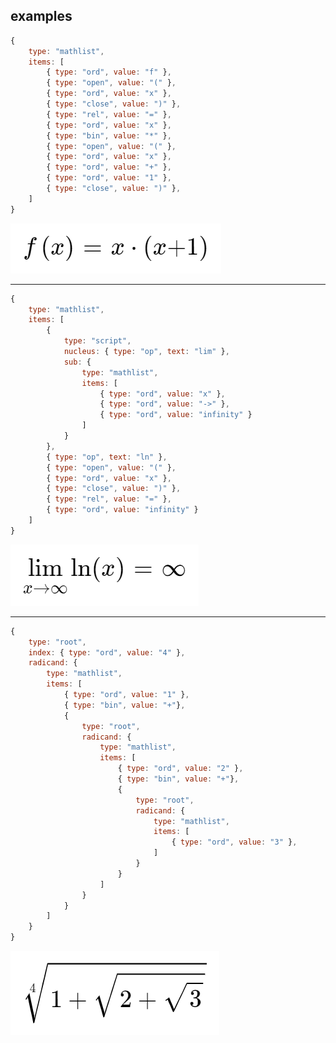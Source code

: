 

## examples  

```javascript
{
    type: "mathlist",
    items: [
        { type: "ord", value: "f" },
        { type: "open", value: "(" },
        { type: "ord", value: "x" },
        { type: "close", value: ")" },
        { type: "rel", value: "=" },
        { type: "ord", value: "x" },
        { type: "bin", value: "*" },
        { type: "open", value: "(" },
        { type: "ord", value: "x" },
        { type: "ord", value: "+" },
        { type: "ord", value: "1" },
        { type: "close", value: ")" },
    ]
}
```
![rendered formula 1](https://github.com/flurrux/math-layout-engine/blob/master/dev/sample-renders/sample-render-11.png)

---

```javascript
{
    type: "mathlist",
    items: [
        { 
            type: "script",
            nucleus: { type: "op", text: "lim" },
            sub: {
                type: "mathlist",
                items: [
                    { type: "ord", value: "x" },
                    { type: "ord", value: "->" },
                    { type: "ord", value: "infinity" }
                ]
            }
        },
        { type: "op", text: "ln" },
        { type: "open", value: "(" },
        { type: "ord", value: "x" },
        { type: "close", value: ")" },
        { type: "rel", value: "=" },
        { type: "ord", value: "infinity" }
    ]
}
```
![rendered formula 1](https://github.com/flurrux/math-layout-engine/blob/master/dev/sample-renders/sample-render-12.png) 

---


```javascript
{
    type: "root",
    index: { type: "ord", value: "4" },
    radicand: {
        type: "mathlist",
        items: [
            { type: "ord", value: "1" },
            { type: "bin", value: "+"},
            {
                type: "root",
                radicand: {
                    type: "mathlist",
                    items: [
                        { type: "ord", value: "2" },
                        { type: "bin", value: "+"},
                        {
                            type: "root",
                            radicand: {
                                type: "mathlist",
                                items: [
                                    { type: "ord", value: "3" },
                                ]
                            }
                        }
                    ]
                }
            }
        ]
    }
}
```
![rendered formula 1](https://github.com/flurrux/math-layout-engine/blob/master/dev/sample-renders/sample-render-13.png) 
